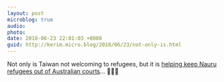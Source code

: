 ```yaml
---
layout: post
microblog: true
audio: 
photo: 
date: 2018-06-23 22:01:03 +0800
guid: http://kerim.micro.blog/2018/06/23/not-only-is.html
---
```

Not only is Taiwan not welcoming to refugees, but it is [helping keep Nauru refugees out of Australian courts](http://michaelturton.blogspot.com/2018/06/send-them-to-taiwan-austaiwan-govt-deal.html?m=1)… 🤬🤬🤬
